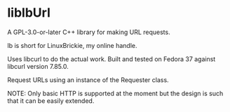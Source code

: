 # liblbUrl

A GPL-3.0-or-later C++ library for making URL requests.

lb is short for LinuxBrickie, my online handle.

Uses libcurl to do the actual work. Built and tested on Fedora 37 against libcurl version 7.85.0.

Request URLs using an instance of the Requester class.

NOTE: Only basic HTTP is supported at the moment but the design is such that
it can be easily extended.
